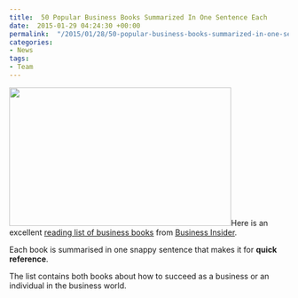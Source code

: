 ```yaml
---
title:  50 Popular Business Books Summarized In One Sentence Each
date:  2015-01-29 04:24:30 +00:00
permalink:  "/2015/01/28/50-popular-business-books-summarized-in-one-sentence-each/"
categories:
- News
tags:
- Team
---
```

<img class="alignleft" src="http://www.hiringforhope.org/news-room/images/0721-business-insider-logo_full_600.jpg" alt="" width="400" height="250" />Here is an excellent <a href="http://www.businessinsider.com/famous-business-book-summaries-2015-1"><span style="text-decoration:underline;">reading list of business books</span></a> from <a href="http://www.businessinsider.com/"><span style="text-decoration:underline;">Business Insider</span></a>.

Each book is summarised in one snappy sentence that makes it for <strong>quick reference</strong>.

The list contains both books about how to succeed as a business or an individual in the business world.